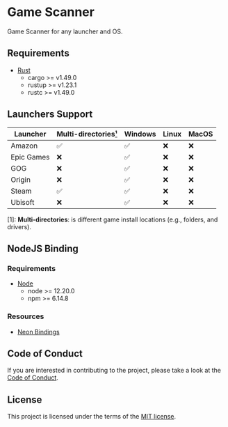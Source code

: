 # Game Scanner

Game Scanner for any launcher and OS.

## Requirements

- [Rust](https://www.rust-lang.org)
  - cargo >= v1.49.0
  - rustup >= v1.23.1
  - rustc >= v1.49.0

## Launchers Support

| Launcher   | Multi-directories[¹](#multi-directories) | Windows | Linux | MacOS |  
|------------|-------------------|---------|-------|-------|
| Amazon     | ✅                 | ✅      | ❌    | ❌     |
| Epic Games | ❌                 | ✅      | ❌    | ❌     |
| GOG        | ❌                 | ✅      | ❌    | ❌     |
| Origin     | ❌                 | ✅      | ❌    | ❌     |
| Steam      | ✅                 | ✅      | ❌    | ❌     |
| Ubisoft    | ❌                 | ✅      | ❌    | ❌     |

<a name="multi-directories"></a>[1]: **Multi-directories**: is different game install locations (e.g., folders, and drivers).

## NodeJS Binding

### Requirements

- [Node](https://nodejs.org)
  - node \>= 12.20.0
  - npm \>= 6.14.8

### Resources
- [Neon Bindings](https://neon-bindings.com)

## Code of Conduct

If you are interested in contributing to the project, please take a look at the [Code of Conduct](./CODE_OF_CONDUCT.md).

## License

This project is licensed under the terms of the
[MIT license](./LICENSE).
